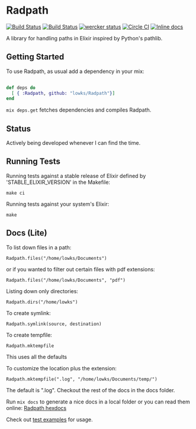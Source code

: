 # Radpath

[![Build Status](https://travis-ci.org/lowks/Radpath.png?branch=master)](https://travis-ci.org/lowks/Radpath)
[![Build Status](https://drone.io/github.com/lowks/Radpath/status.png)](https://drone.io/github.com/lowks/Radpath/latest)
[![wercker status](https://app.wercker.com/status/8a98607487fbd4ad61904acbb840e31a/m/ "wercker status")](https://app.wercker.com/project/bykey/8a98607487fbd4ad61904acbb840e31a)
[![Circle CI](https://circleci.com/gh/lowks/Radpath/tree/master.png?style=badge)](https://circleci.com/gh/lowks/Radpath/tree/master)
[![Inline docs](http://inch-ci.org/github/lowks/Radpath.svg?branch=master)](http://inch-ci.org/github/lowks/Radpath)

A library for handling paths in Elixir inspired by Python's pathlib.

## Getting Started

To use Radpath, as usual add a dependency in your mix:

``` elixir
    
def deps do
  [ { :Radpath, github: "lowks/Radpath"}]
end
```

`mix deps.get` fetches dependencies and compiles Radpath.

## Status

Actively being developed whenever I can find the time.

## Running Tests

Running tests against a stable release of Elixir defined by 'STABLE_ELIXIR_VERSION' in the Makefile:

```
make ci
```

Running tests against your system's Elixir:

```
make
```

## Docs (Lite)

To list down files in a path:

```
Radpath.files("/home/lowks/Documents")
```

or if you wanted to filter out certain files with pdf extensions:

```
Radpath.files("/home/lowks/Documents", "pdf")
```

Listing down only directories:

```
Radpath.dirs("/home/lowks")                  
```

To create symlink:

```
Radpath.symlink(source, destination)
```

To create tempfile:

```
Radpath.mktempfile
```

This uses all the defaults

To customize the location plus the extension: 

```
Radpath.mktempfile(".log", "/home/lowks/Documents/temp/")
```

The default is ".log". Checkout the rest of the docs in the docs folder.

Run `mix docs` to generate a nice docs in a local folder or you can read them online: [Radpath hexdocs](http://hexdocs.pm/radpath/ "Hexdocs link for Radpath")

Check out [test examples](./test/radpath_test.exs) for usage.
